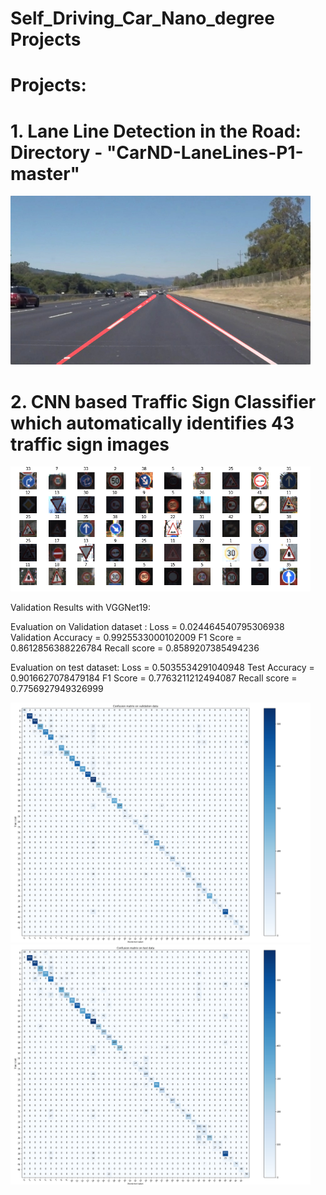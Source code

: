 # Self_Driving_Car_Nano_degree Projects
# Projects:
# 1. Lane Line Detection in the Road: Directory - "CarND-LaneLines-P1-master"
<img src="laneLines_thirdPass.jpg" width="480" alt="Combined Image" />

# 2. CNN based Traffic Sign Classifier which automatically identifies 43 traffic sign images
<img src="Traffic_Sign_Images.PNG" width="480" alt="Combined Image" />

Validation Results with VGGNet19:

Evaluation on Validation dataset :
Loss = 0.024464540795306938 
Validation Accuracy = 0.9925533000102009 
F1 Score = 0.8612856388226784
Recall score = 0.8589207385494236

Evaluation on test dataset: 
Loss = 0.5035534291040948
Test Accuracy = 0.9016627078479184
F1 Score = 0.7763211212494087 
Recall score = 0.7756927949326999


<img src="ConfusionMatrix1.png" width="480" alt="Combined Image" />

<img src="ConfusionMatrix2.png" width="480" alt="Combined Image" />

